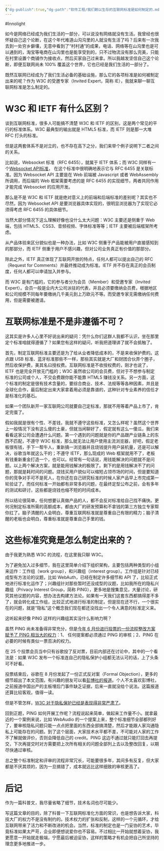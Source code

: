 ```yaml
---
{"dg-publish":true,"dg-path":"软件工程/我们赖以生存的互联网标准是如何制定的.md","permalink":"/软件工程/我们赖以生存的互联网标准是如何制定的/","created":"2025-06-05T14:12:44.670+08:00","updated":"2025-06-05T14:18:13.033+08:00"}
---
```


#Innolight

如今是网络已经成为我们生活的一部分，可以说没有网络就没有生活。我曾经也很怀疑自己这个论断，在这个年代难道山沟沟里的人就没有生活了吗？后来有一次我去到一处穷乡僻壤，无意中看到了“村村通”的成果，电话、网络等在山沟里也是可以通到的，淘宝等电商在山沟里也是能享受到的，只不过物流没有那么完美，只能在村里设置个商铺作为接收点，然后买家自己过来拿。所以我越发坚信自己这个论断，即便互联网尚未 100% 覆盖这个世界，它也已经是我们生活的一部分了。

既然互联网已经成为了我们生活必备的基础设施，那么它的各项标准是如何被制定出来的呢？作为 W3C 的受邀专家（Invited Expert，简称 IE），我就来聊一聊互联网标准是怎么制定的。

# W3C 和 IETF 有什么区别？

谈到互联网标准，很多人可能搞不清楚 W3C 和 IETF 的区别，这是两个常见的平行的标准体系。W3C 最典型的输出就是 HTML5 标准，而 IETF 则是那一大堆 RFC 打头的标准。

但是这两套体系不是对立的，也不存在高下之分，我们来举个例子说明下二者之间的关系。

比如说，Websocket 标准（RFC 6455），就属于 IETF 体系；而 W3C 同样有一个[Websocket API标准](https://www.w3.org/TR/websockets/)， 在这个标准中很明确地表示它与 RFC 6455 是关联标准。因为 Websocket API 主要是在 Web 前端被 Javascript 或者 WebAssembly 所调用，而后端的 Web 框架需要考虑的是 RFC 6455 的实现细节，两者共同作用才能完成 Websocket 的应用开发。

那么是不是 W3C 和 IETF 就是绝对意义上的前端和后端标准的差别呢？其实也不尽然，因为 Websocket API 是要浏览器具体实现的，很明显浏览器为了实现它必须得考虑 RFC 6455 的具体细节。

当然大部分情况下这么理解好像也没什么太大问题：W3C 主要还是侧重于 Web 端，包括 HTML5、CSS3、音频视频、字体标准等等；IETF 主要被后端框架所考虑。

从产品体验来区分貌似也是一种办法，比如 W3C 侧重于产品能被用户直接感知到的那部分，而 IETF 侧重于用户不感兴趣，但对公司业务真正有价值的那部分。

除此之外，IETF 真正体现了互联网开放的特点，任何人都可以提出自己的 RFC（Request for Comments）并最终推动成为标准。IETF 并不存在真正的会员制度，任何人都可以申请加入并参与。

而 W3C 是有门槛的，它的参与者分为会员（Member）和受邀专家（Invited Expert）。会员一般是业内大公司派驻的代表，并且必须要缴纳会员费，根据地区和公司规模不同每年要缴纳几千美元到上万欧元不等。而受邀专家无需缴纳任何费用，但是需要被邀请。

# 互联网标准是不是非遵循不可？

这其实是许多人心里不好说出来的疑问：凭什么你们这群人我都不认识，坐在那里定个标准咱就得遵循了？如果您有这样的疑问，听我把道理讲了就不会抵触了。

首先，制定互联网标准主要还是为了给从业者降低成本的，不是来收保护费的。这点跟 USB 标准、蓝牙标准那些不一样，那些其实就是大厂和财团合伙弄个圈子，然后收保护费，美其名曰授权费。互联网标准是不收授权费的，刚才也说了，IETF 也是完全开放无门槛的；W3C 虽然收公司的会员费，但对于不想参与制定标准的公司或个人，不交会费跟你能不能靠 HTML5 赚钱没关系。另一方面，这个标准的制定是很有技术含量的，要综合商业、技术、法规等等各种因素，并且是全球化合作，最后制定出来大家拿着用必须是靠谱的，这种针对专业素养的信任才是标准化的基石。

如果一个团队新开一家互联网公司就要自己定标准，那就不用等着产品上市了，肯定完蛋了。

假如我就是很有个性、不差钱，我就不遵守这些标准，又怎么样呢？虽然这个世界上一般情况下没有这么傻的土豪，但就当闲聊好了，假定就有这么一傻瓜，我们来看看这家公司会遭遇什么问题。第一个遇到的问题就是你的产品跟产业链条上的东西不匹配，不遵守 W3C 标准，那么就无法让用户使用主流浏览器，好吧，假定老板很有钱，手下一帮牛人，重新搞一浏览器并且烧钱提升用户装机量，还是可以解决，谷歌当年就这么干的；不遵守 IETF，那么现成的 Web 框架就用不了，老板有钱重新重金打造一个，也可以。经常有一句话说，用钱能解决的问题就不是问题。以上两个解决方案，就是能用钱解决的极限了。剩下的是用钱解决不了的问题，那就是耗时间的问题。烧钱买用户貌似可以缩短占领市场的时间，但是要知道你的竞争对手可不是死人，在你还在自己研究标准的时候人家产品早上市完成第一轮验证了。而任何标准一开始都有非常多的问题，在最终定型公布之前，会有多年的测试和研讨，这些都是烧钱也缩不短的时间成本。

所以结论很简单，任何想要认真做产品的人，都不会反对标准给自己找不痛快。更何况制定标准所需的高额成本，都由大厂的研发预算和不拿钱的第三方独立专家帮你扛了。脑子清醒的人会明白，尊重互联网标准就是尊重自己有限的精力；脑子清醒的老板也会明白，尊重标准就是尊重自己手里的钱。

# 这些标准究竟是怎么制定出来的？

由于我更为熟悉 W3C 的流程，在这里我只聊 W3C。

为了避免加入过多细节，我在这里简单介绍下组织架构，主要包括两种类型的小组来运作：工作组（work group），和兴趣组（interest group）。工作组是针对已经成型有方法论的议题，比如 WebAuth，已经在制定许多细节和 API 了，比较正式地进行标准化运作了；兴趣组针对那些暂时还没成型的议题，比如我所在的隐私兴趣组（Privacy Interest Group，简称 PING），更多地是搜集意见，大量讨论，研究其他议题的内容，想办法去构建方法论。如果有一天我们这套东西都搞得差不多了，就会转化成工作组，比较正式地进行标准的制定。但是现在还不行，一个很实在的问题，就是“隐私”这个概念我们现在都还没找出一个令人满意的标准定义来。

这听起来好像 PING 这样的兴趣组其实没什么影响力啊？

虽然 PING 尚未准备得非常充分，但是[今年 6 月份进行投票的一份流程整改方案赋予了 PING 相当大的权力](https://github.com/w3cping/administrivia/blob/process-changes-2019q3/README.md#privacy-review)：1、 任何提案都必须通过 PING 的审核；2、PING 在必要的时候有类似一票否决的权力。

在 25 个投票会员当中只有谷歌投了反对票，目前内部还在讨论中，其中的一个看法是：如果 W3C 发布一个标准连自己的隐私保护小组都无法认可的话，上了头条可不好看。

投票结束后，谷歌在 8 月份发起了一份正式反对案（Formal Objection），更多的细节超出了本文范围，有兴趣的朋友可以看[彭博社的报道](https://www.bloomberg.com/news/articles/2019-09-24/google-blocks-privacy-push-at-the-group-that-sets-web-standards)。个人不太喜欢彭博社，之前报道中国出产的主板埋后门事件缺乏证据，后来一直就没给个说法。这篇报道还算比较客观，值得一读。

但是不管怎样，[W3C 对于隐私保护已经是表现得非常严肃了](https://techcrunch.com/2019/09/11/web-feature-developers-told-to-dial-up-attention-on-privacy-and-security/)。

回到正题，PING 如何开展工作呢？流程说起来简单，做起来工作量不小。就拿最近的一个案例来说，比如 WebAudio 的一个提案上来，整个标准细节全部都列好了，要审核隐私问题只能一点点把里面的东西全部搞清楚，然后才能跟人家沟通隐私上可能存在的问题。到了这个层面，大家技术水平都不差，不可能对人家的工作不了解就做评价，否则会降低自己的 credit。PING 这边不通过就只能打回去再提交，下次再提交时对方需要把上次所有相关的问题全部列上去以及整改回复，以期尽快通过审核。

总之整个标准制定和评审的流程非常冗长，可能要很多年，其间多有反复，但大家都是不厌其烦的，因为一旦搞错了，成本就远比这样细致的审核更高了。

# 后记

作为一篇科普文，我尽量省略了细节，技术名词也尽可能少。

写这篇文章的目的，除了科普一下互联网标准化方面的常识，也是想告诉大家，科技大厂的权力不是没有制约的。技术权力的扩张和反制，这样的一个元循环，才给互联网带来了活力和不断改进的机会。当然，标准的制定也是一门妥协的艺术，毕竟标准如果太严苛，企业即便想说爱你也不容易。不过相比一开始就想着妥协，我更愿意一开始就走极端，宁愿最后被迫妥协，这样的策略才有机会把自己所坚持的理念更多地推进一步。